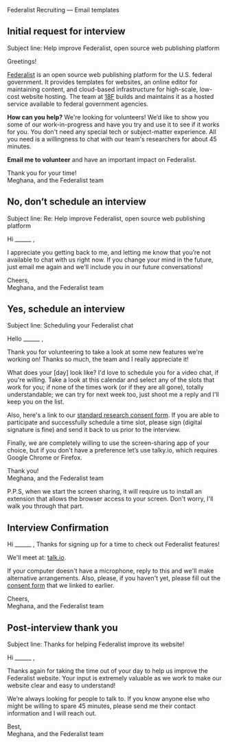 Federalist Recruiting — Email templates

## Initial request for interview  

Subject line: Help improve Federalist, open source web publishing platform

Greetings!

[Federalist](https://federalist.18f.gov/) is an open source web publishing platform for the U.S. federal government. It provides templates for websites, an online editor for maintaining content, and cloud-based infrastructure for high-scale, low-cost website hosting. The team at [18F](18f.gsa.) builds and maintains it as a hosted service available to federal government agencies.

**How can you help?** We're looking for volunteers! We’d like to show you some of our work-in-progress and have you try and use it to see if it works for you. You don't need any special tech or subject-matter experience. All you need is a willingness to chat with our team's researchers for about 45 minutes.

**Email me to volunteer** and have an important impact on Federalist.

Thank you for your time!    
Meghana, and the Federalist team


##  No, don’t schedule an interview

Subject line: Re: Help improve Federalist, open source web publishing platform

Hi ______ ,

I appreciate you getting back to me, and letting me know that you’re not available to chat with us right now. If you change your mind in the future, just email me again and we'll include you in our future conversations!

Cheers,  
Meghana, and the Federalist team


## Yes, schedule an interview

Subject line: Scheduling your Federalist chat

Hello  ______ ,

Thank you for volunteering to take a look at some new features we're working on! Thanks so much, the team and I really appreciate it!

What does your [day] look like? I'd love to schedule you for a video chat, if you're willing. Take a look at this calendar and select any of the slots that work for you; if none of the times work (or if they are all gone), totally understandable; we can try for next week too, just shoot me a reply and I'll keep you on the list.

Also, here's a link to our [standard research consent form](https://github.com/18F/federalist-design/blob/master/research/Federalist_ResearchParticipantConsentForm.pdf). If you are able to participate and successfully schedule a time slot, please sign (digital signature is fine) and send it back to us prior to the interview.

Finally, we are completely willing to use the screen-sharing app of your choice, but if you don't have a preference let’s use talky.io, which requires Google Chrome or Firefox.

Thank you!  
Meghana, and the Federalist team

P.P.S, when we start the screen sharing, it will require us to install an extension that allows the browser access to your screen. Don't worry, I'll walk you through that part.


## Interview Confirmation

Hi  ______ , Thanks for signing up for a time to check out Federalist features!

We'll meet at:
[talk.io](https://talky.io/).

If your computer doesn't have a microphone, reply to this and we'll make alternative arrangements. Also, please, if you haven't yet, please fill out the [consent form](https://github.com/18F/federalist-design/blob/master/research/Federalist_ResearchParticipantConsentForm.pdfÂ) that we linked to earlier.

Cheers,  
Meghana, and the Federalist team


## Post-interview thank you

Subject line: Thanks for helping Federalist improve its website!

Hi ______ ,

Thanks again for taking the time out of your day to help us improve the Federalist website. Your input is extremely valuable as we work to make our website clear and easy to understand!

We’re always looking for people to talk to. If you know anyone else who might be willing to spare 45 minutes, please send me their contact information and I will reach out.

Best,  
Meghana, and the Federalist team

